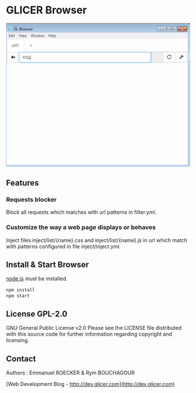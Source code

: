 # GLICER Browser

![Tabs](https://raw.githubusercontent.com/emmanuelroecker/GL-Browser/master/doc/tabs.gif)

## Features

### Requests blocker

Block all requests which matches with url patterns in filter.yml.

### Customize the way a web page displays or behaves

Inject files inject/list/{name}.css and inject/list/{name}.js
in url which match with patterns configured in file inject/inject.yml.

## Install & Start Browser

[node.js](https://nodejs.org/) must be installed.

```console
npm install
npm start
```
## License GPL-2.0

GNU General Public License v2.0
Please see the LICENSE file distributed with this source code for further information regarding copyright and licensing.

## Contact

Authors : Emmanuel ROECKER & Rym BOUCHAGOUR

[Web Development Blog - http://dev.glicer.com](http://dev.glicer.com)
